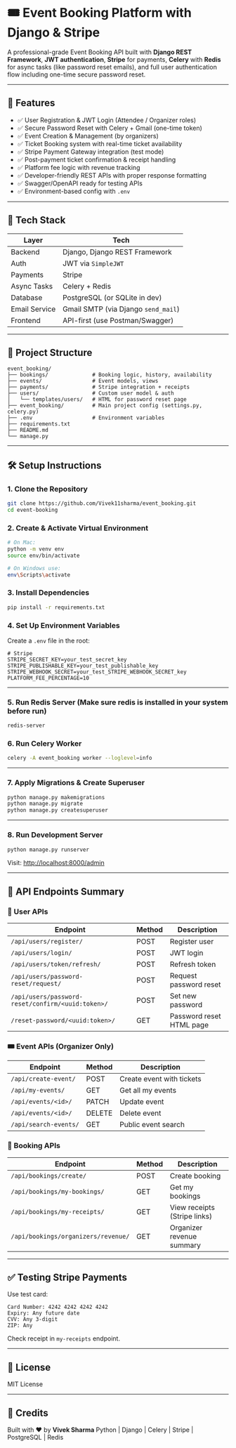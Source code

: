 # 🎟️ Event Booking Platform with Django & Stripe

A professional-grade Event Booking API built with **Django REST Framework**, **JWT authentication**, **Stripe** for payments, **Celery** with **Redis** for async tasks (like password reset emails), and full user authentication flow including one-time secure password reset.

---

## 🔧 Features

* ✅ User Registration & JWT Login (Attendee / Organizer roles)
* ✅ Secure Password Reset with Celery + Gmail (one-time token)
* ✅ Event Creation & Management (by organizers)
* ✅ Ticket Booking system with real-time ticket availability
* ✅ Stripe Payment Gateway integration (test mode)
* ✅ Post-payment ticket confirmation & receipt handling
* ✅ Platform fee logic with revenue tracking
* ✅ Developer-friendly REST APIs with proper response formatting
* ✅ Swagger/OpenAPI ready for testing APIs
* ✅ Environment-based config with `.env`

---

## 📁 Tech Stack

| Layer         | Tech                                |
| ------------- | ----------------------------------- |
| Backend       | Django, Django REST Framework       |
| Auth          | JWT via `SimpleJWT`                 |
| Payments      | Stripe                              |
| Async Tasks   | Celery + Redis                      |
| Database      | PostgreSQL (or SQLite in dev)       |
| Email Service | Gmail SMTP (via Django `send_mail`) |
| Frontend      | API-first (use Postman/Swagger)     |

---

## 📂 Project Structure

```
event_booking/
├── bookings/              # Booking logic, history, availability
├── events/                # Event models, views
├── payments/              # Stripe integration + receipts
├── users/                 # Custom user model & auth
│   └── templates/users/   # HTML for password reset page
├── event_booking/         # Main project config (settings.py, celery.py)
├── .env                   # Environment variables
├── requirements.txt
├── README.md
└── manage.py
```

---

## 🛠️ Setup Instructions

### 1. Clone the Repository

```bash
git clone https://github.com/Vivek11sharma/event_booking.git
cd event-booking
```

### 2. Create & Activate Virtual Environment

```bash
# On Mac:
python -m venv env
source env/bin/activate

# On Windows use:
env\Scripts\activate
```

### 3. Install Dependencies

```bash
pip install -r requirements.txt
```

### 4. Set Up Environment Variables

Create a `.env` file in the root:

```env
# Stripe
STRIPE_SECRET_KEY=your_test_secret_key
STRIPE_PUBLISHABLE_KEY=your_test_publishable_key
STRIPE_WEBHOOK_SECRET=your_test_STRIPE_WEBHOOK_SECRET_key
PLATFORM_FEE_PERCENTAGE=10

```

---

### 5. Run Redis Server (Make sure redis is installed in your system before run)

```bash
redis-server
```

### 6. Run Celery Worker 

```bash
celery -A event_booking worker --loglevel=info
```

---

### 7. Apply Migrations & Create Superuser

```bash
python manage.py makemigrations
python manage.py migrate
python manage.py createsuperuser
```

---

### 8. Run Development Server

```bash
python manage.py runserver
```

Visit: [http://localhost:8000/admin](http://localhost:8000/admin)

---

## 🔐 API Endpoints Summary

### 🏢 User APIs

| Endpoint                                          | Method | Description              |
| ------------------------------------------------- | ------ | ------------------------ |
| `/api/users/register/`                            | POST   | Register user            |
| `/api/users/login/`                               | POST   | JWT login                |
| `/api/users/token/refresh/`                       | POST   | Refresh token            |
| `/api/users/password-reset/request/`              | POST   | Request password reset   |
| `/api/users/password-reset/confirm/<uuid:token>/` | POST   | Set new password         |
| `/reset-password/<uuid:token>/`                   | GET    | Password reset HTML page |

### 🎟️ Event APIs (Organizer Only)

| Endpoint              | Method | Description               |
| --------------------- | ------ | ------------------------- |
| `/api/create-event/`  | POST   | Create event with tickets |
| `/api/my-events/`     | GET    | Get all my events         |
| `/api/events/<id>/`   | PATCH  | Update event              |
| `/api/events/<id>/`   | DELETE | Delete event              |
| `/api/search-events/` | GET    | Public event search       |

### 💼 Booking APIs

| Endpoint                            | Method | Description                  |
| ----------------------------------- | ------ | ---------------------------- |
| `/api/bookings/create/`             | POST   | Create booking               |
| `/api/bookings/my-bookings/`        | GET    | Get my bookings              |
| `/api/bookings/my-receipts/`        | GET    | View receipts (Stripe links) |
| `/api/bookings/organizers/revenue/` | GET    | Organizer revenue summary    |

---

## ✅ Testing Stripe Payments

Use test card:

```
Card Number: 4242 4242 4242 4242
Expiry: Any future date
CVV: Any 3-digit
ZIP: Any
```

Check receipt in `my-receipts` endpoint.

---

## 📜 License

MIT License

---

## 🤝 Credits

Built with ❤️ by **Vivek Sharma**
Python | Django | Celery | Stripe | PostgreSQL | Redis
